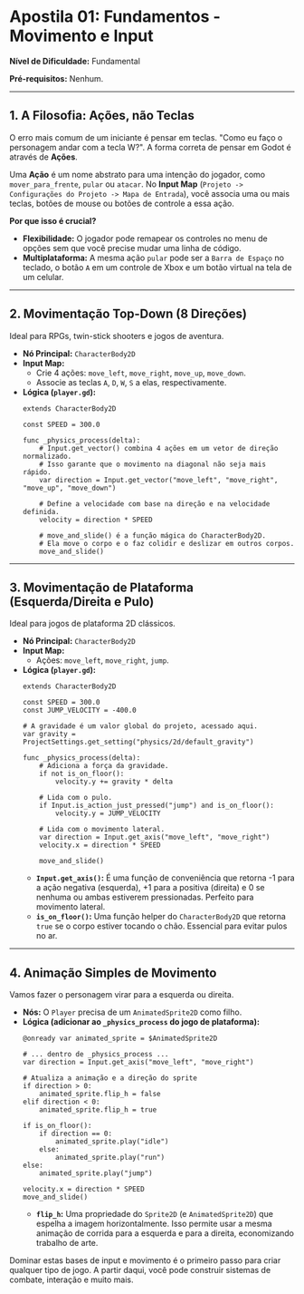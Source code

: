 # Apostila 01: Fundamentos - Movimento e Input

**Nível de Dificuldade:** Fundamental

**Pré-requisitos:** Nenhum.

---

## 1. A Filosofia: Ações, não Teclas

O erro mais comum de um iniciante é pensar em teclas. "Como eu faço o personagem andar com a tecla W?". A forma correta de pensar em Godot é através de **Ações**.

Uma **Ação** é um nome abstrato para uma intenção do jogador, como `mover_para_frente`, `pular` ou `atacar`. No **Input Map** (`Projeto -> Configurações do Projeto -> Mapa de Entrada`), você associa uma ou mais teclas, botões de mouse ou botões de controle a essa ação.

**Por que isso é crucial?**
-   **Flexibilidade:** O jogador pode remapear os controles no menu de opções sem que você precise mudar uma linha de código.
-   **Multiplataforma:** A mesma ação `pular` pode ser a `Barra de Espaço` no teclado, o botão `A` em um controle de Xbox e um botão virtual na tela de um celular.

---

## 2. Movimentação Top-Down (8 Direções)

Ideal para RPGs, twin-stick shooters e jogos de aventura.

-   **Nó Principal:** `CharacterBody2D`
-   **Input Map:**
    -   Crie 4 ações: `move_left`, `move_right`, `move_up`, `move_down`.
    -   Associe as teclas `A`, `D`, `W`, `S` a elas, respectivamente.
-   **Lógica (`player.gd`):**
    ```gdscript
    extends CharacterBody2D

    const SPEED = 300.0

    func _physics_process(delta):
        # Input.get_vector() combina 4 ações em um vetor de direção normalizado.
        # Isso garante que o movimento na diagonal não seja mais rápido.
        var direction = Input.get_vector("move_left", "move_right", "move_up", "move_down")
        
        # Define a velocidade com base na direção e na velocidade definida.
        velocity = direction * SPEED

        # move_and_slide() é a função mágica do CharacterBody2D.
        # Ela move o corpo e o faz colidir e deslizar em outros corpos.
        move_and_slide()
    ```

---

## 3. Movimentação de Plataforma (Esquerda/Direita e Pulo)

Ideal para jogos de plataforma 2D clássicos.

-   **Nó Principal:** `CharacterBody2D`
-   **Input Map:**
    -   Ações: `move_left`, `move_right`, `jump`.
-   **Lógica (`player.gd`):**
    ```gdscript
    extends CharacterBody2D

    const SPEED = 300.0
    const JUMP_VELOCITY = -400.0

    # A gravidade é um valor global do projeto, acessado aqui.
    var gravity = ProjectSettings.get_setting("physics/2d/default_gravity")

    func _physics_process(delta):
        # Adiciona a força da gravidade.
        if not is_on_floor():
            velocity.y += gravity * delta

        # Lida com o pulo.
        if Input.is_action_just_pressed("jump") and is_on_floor():
            velocity.y = JUMP_VELOCITY

        # Lida com o movimento lateral.
        var direction = Input.get_axis("move_left", "move_right")
        velocity.x = direction * SPEED

        move_and_slide()
    ```
    -   **`Input.get_axis()`:** É uma função de conveniência que retorna -1 para a ação negativa (esquerda), +1 para a positiva (direita) e 0 se nenhuma ou ambas estiverem pressionadas. Perfeito para movimento lateral.
    -   **`is_on_floor()`:** Uma função helper do `CharacterBody2D` que retorna `true` se o corpo estiver tocando o chão. Essencial para evitar pulos no ar.

---

## 4. Animação Simples de Movimento

Vamos fazer o personagem virar para a esquerda ou direita.

-   **Nós:** O `Player` precisa de um `AnimatedSprite2D` como filho.
-   **Lógica (adicionar ao `_physics_process` do jogo de plataforma):**
    ```gdscript
    @onready var animated_sprite = $AnimatedSprite2D

    # ... dentro de _physics_process ...
    var direction = Input.get_axis("move_left", "move_right")

    # Atualiza a animação e a direção do sprite
    if direction > 0:
        animated_sprite.flip_h = false
    elif direction < 0:
        animated_sprite.flip_h = true

    if is_on_floor():
        if direction == 0:
            animated_sprite.play("idle")
        else:
            animated_sprite.play("run")
    else:
        animated_sprite.play("jump")

    velocity.x = direction * SPEED
    move_and_slide()
    ```
    -   **`flip_h`:** Uma propriedade do `Sprite2D` (e `AnimatedSprite2D`) que espelha a imagem horizontalmente. Isso permite usar a mesma animação de corrida para a esquerda e para a direita, economizando trabalho de arte.

Dominar estas bases de input e movimento é o primeiro passo para criar qualquer tipo de jogo. A partir daqui, você pode construir sistemas de combate, interação e muito mais.

